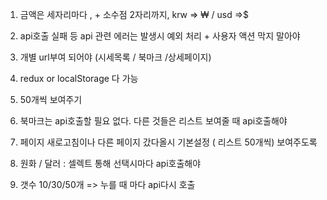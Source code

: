 1. 금액은 세자리마다 , + 소수점 2자리까지, krw => ₩ / usd =>$
2. api호출 실패 등 api 관련 에러는 발생시 예외 처리 + 사용자 액션 막지 말아야
3. 개별 url부여 되어야 (시세목록 / 북마크 /상세페이지)
4. redux or localStorage 다 가능

5. 50개씩 보여주기  
6. 북마크는 api호출할 필요 없다. 다른 것들은 리스트 보여줄 때 api호출해야
7. 페이지 새로고침이나 다른 페이지 갔다올시 기본설정 ( 리스트 50개씩) 보여주도록
8. 원화 / 달러 : 셀렉트 통해 선택시마다 api호출해야
9. 갯수 10/30/50개 => 누를 때 마다 api다시 호출